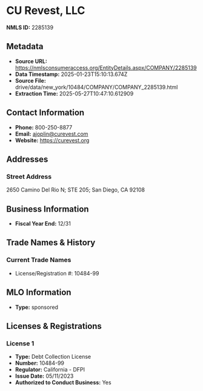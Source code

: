 # CU Revest, LLC

**NMLS ID:** 2285139

## Metadata
- **Source URL:** https://nmlsconsumeraccess.org/EntityDetails.aspx/COMPANY/2285139
- **Data Timestamp:** 2025-01-23T15:10:13.674Z
- **Source File:** drive/data/new_york/10484/COMPANY/COMPANY_2285139.html
- **Extraction Time:** 2025-05-27T10:47:10.612909

## Contact Information
- **Phone:** 800-250-8877
- **Email:** ajoplin@curevest.com
- **Website:** https://curevest.org

## Addresses
### Street Address
2650 Camino Del Rio N; STE 205; San Diego, CA 92108

## Business Information
- **Fiscal Year End:** 12/31

## Trade Names & History
### Current Trade Names
- License/Registration #: 10484-99

## MLO Information
- **Type:** sponsored

## Licenses & Registrations

### License 1
- **Type:** Debt Collection License
- **Number:** 10484-99
- **Regulator:** California - DFPI
- **Issue Date:** 05/11/2023
- **Authorized to Conduct Business:** Yes
